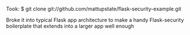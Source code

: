 Took:
    $ git clone git://github.com/mattupstate/flask-security-example.git

Broke it into typical Flask app architecture to make a handy Flask-security boilerplate that extends into a larger app well enough
